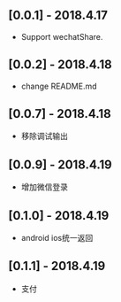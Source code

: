 ## [0.0.1] - 2018.4.17
* Support wechatShare.
## [0.0.2] - 2018.4.18
* change README.md
## [0.0.7] - 2018.4.18
* 移除调试输出
## [0.0.9] - 2018.4.19
* 增加微信登录
## [0.1.0] - 2018.4.19
* android ios统一返回
## [0.1.1] - 2018.4.19
* 支付